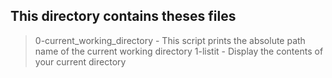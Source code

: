## This directory contains theses files

> 0-current_working_directory - This script prints the absolute path name of the current working directory
> 1-listit - Display the contents of your current directory
